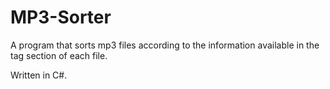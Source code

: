 # MP3-Sorter
A program that sorts mp3 files according to the information available in the tag section of each file.

Written in C#.
